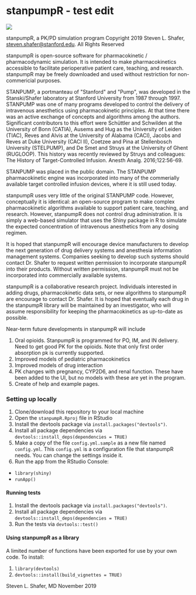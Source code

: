 # stanpumpR - test edit

![](../../workflows/R-CMD-check/badge.svg)

stanpumpR, a PK/PD simulation program
Copyright 2019 Steven L. Shafer, steven.shafer@stanford.edu.
All Rights Reserved

stanpumpR is open-source software for pharmacokinetic / pharmacodynamic simulation. It is intended to make pharmacokinetics accessible to facilitate perioperative patient care, teaching, and research. stanpumpR may be freely downloaded and used without restriction for non-commericial purposes.

STANPUMP, a portmanteau of "Stanford" and "Pump", was developed in the Stanski/Shafer laboratory at Stanford University from 1987 through 1997. STANPUMP was one of many programs developed to control the delivery of intravenous anesthetics using pharmacokinetic principles. At that time there was an active exchange of concepts and algorithms among the authors. Significant contributors to this effort were Schüttler and Schwilden at the University of Bonn (CATIA), Ausems and Hug as the University of Leiden (TIAC), Reves and Alvis at the University of Alabama (CACI), Jacobs and Reves at Duke University (CACI II), Coetzee and Pina at Stellenbosch University (STELPUMP), and De Smet and Struys at the University of Ghent (RUGLOOP). This history was recently reviewed by Struys and colleagues: The History of Target-Controlled Infusion. Anesth Analg. 2016;122:56-69.

STANPUMP was placed in the public domain. The STANPUMP pharmacokinetic engine was incorporated into many of the commerially available target controlled infusion devices, where it is still used today.

stanpumpR uses very little of the original STANPUMP code. However, conceptually it is identical: an open-source program to make complex pharmacokinetic algorithms available to support patient care, teaching, and research. However, stanpumpR does not control drug administration. It is simply a web-based simulator that uses the Shiny package in R to simulate the expected concentration of intravenous anesthetics from any dosing regimen.

It is hoped that stanpumpR will encourage device manufacturers to develop the next generation of drug delivery systems and anesthesia information management systems. Companies seeking to develop such systems should contact Dr. Shafer to request written permission to incorporate stanpumpR into their products. Without written permission, stanpumpR must not be incorporated into commercially available systems.

stanpumpR is a collaborative research project. Individuals interested in adding drugs, pharmacokinetic data sets, or new algorithms to stanpumpR are encourage to contact Dr. Shafer. It is hoped that eventually each drug in the stanpumpR library will be maintained by an investigator, who will assume responsibility for keeping the pharmacokinetics as up-to-date as possible.

Near-term future developments in stanpumpR will include

1. Oral opioids. StanpumpR is programmed for PO, IM, and IN delivery. Need to get good PK for the opioids. Note that only first order absorption pk is currently supported.
2. Improved models of pediatric pharmacokinetics
3. Improved models of drug interaction
4. PK changes with pregnancy, CYP2D6, and renal function. These have been added to the UI, but no models with these are yet in the program.
5. Create of help and example pages.

### Setting up locally

1. Clone/download this repository to your local machine
1. Open the `stanpumpR.Rproj` file in RStudio
1. Install the devtools package via `install.packages("devtools")`.
1. Install all package dependencies via `devtools::install_deps(dependencies = TRUE)`
1. Make a copy of the file `config.yml.sample` as a new file named `config.yml`. This `config.yml` is a configuration file that stanpumpR needs. You can change the settings inside it.
1. Run the app from the RStudio Console:
- `library(shiny)`
- `runApp()`

#### Running tests
1. Install the devtools package via `install.packages("devtools")`.
1. Install all package dependencies via `devtools::install_deps(dependencies = TRUE)`
1. Run the tests via `devtools::test()`

#### Using stanpumpR as a library
A limited number of functions have been exported for use by your own code. To install:

1. `library(devtools)`
1. `devtools::install(build_vignettes = TRUE)`

Steven L. Shafer, MD
November 2019
